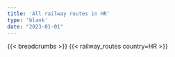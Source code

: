 ```yaml
---
title: 'All railway routes in HR'
type: 'blank'
date: "2023-01-01"
---
```


{{< breadcrumbs >}}
{{< railway_routes country=HR >}}
